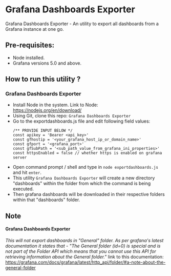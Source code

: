 # Grafana Dashboards Exporter
Grafana Dashboards Exporter - An utility to export all dashboards from a Grafana instance at one go.

## Pre-requisites:
* Node installed.
* Grafana versions 5.0 and above.

## How to run this utility ?
### Grafana Dashboards Exporter
* Install Node in the system. Link to Node: https://nodejs.org/en/download/
* Using Git, clone this repo: `Grafana Dashboards Exporter`
* Go to the exportdashboards.js file and edit following field values:
   ```
   /** PROVIDE INPUT BELOW */
   const apikey = 'Bearer <api_key>'
   const gfhostip = '<your_grafana_host_ip_or_domain_name>'
   const gfport = '<grafana_port>'
   const gfSubPath = '<sub_path_value_from_grafana_ini_properties>'
   const httpsEnabled = false // whether https is enabled on grafana server
   ```
* Open command prompt / shell and type in `node exportdashboards.js` and hit `enter`.
* This utility `Grafana Dashboards Exporter` will create a new directory "dashboards" within the folder from which the command is being executed. 
* Then grafana dashboards will be downloaded in their respective folders within that "dashboards" folder.

## Note
#### Grafana Dashboards Exporter
*This will not export dashboards in "General" folder. As per grafana's latest documentation it states that - 
"The General folder (id=0) is special and is not part of the Folder API
 which means that you cannot use this API for retrieving information about the General folder."*
 link to this documentation: https://grafana.com/docs/grafana/latest/http_api/folder/#a-note-about-the-general-folder
 
